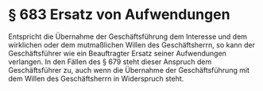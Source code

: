 # § 683 Ersatz von Aufwendungen
Entspricht die Übernahme der Geschäftsführung dem Interesse und dem wirklichen oder dem mutmaßlichen Willen des Geschäftsherrn, so kann der Geschäftsführer wie ein Beauftragter Ersatz seiner Aufwendungen verlangen. In den Fällen des § 679 steht dieser Anspruch dem Geschäftsführer zu, auch wenn die Übernahme der Geschäftsführung mit dem Willen des Geschäftsherrn in Widerspruch steht.